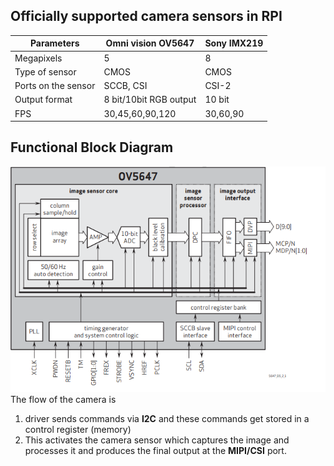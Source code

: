 ## Officially supported camera sensors in RPI
| Parameters | Omni vision OV5647 | Sony IMX219 |
| ------ | ------ | ---------- |
| Megapixels | 5 | 8 |
| Type of sensor | CMOS | CMOS | 
| Ports on the sensor |SCCB, CSI| CSI-2 |
| Output format | 8 bit/10bit RGB output | 10 bit |
| FPS | 30,45,60,90,120 | 30,60,90 |

## Functional Block Diagram 
![image6](img/image6.png)
The flow of the camera is   
1. driver sends commands via **I2C** and these commands get stored in a control register (memory)   
2. This activates the camera sensor which captures the image and processes it and produces the final output at the **MIPI/CSI** port. 
